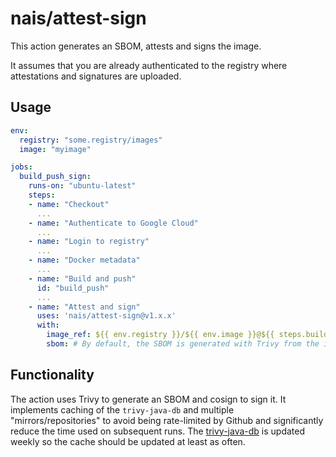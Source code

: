 # nais/attest-sign

This action generates an SBOM, attests and signs the image.

It assumes that you are already authenticated to the registry where attestations and signatures are uploaded.

## Usage

```yaml
env:
  registry: "some.registry/images"
  image: "myimage"

jobs:
  build_push_sign:
    runs-on: "ubuntu-latest"
    steps:
    - name: "Checkout"
      ...
    - name: "Authenticate to Google Cloud"
      ...
    - name: "Login to registry"
      ...
    - name: "Docker metadata"
      ...
    - name: "Build and push"
      id: "build_push"
      ...
    - name: "Attest and sign"
      uses: 'nais/attest-sign@v1.x.x'
      with:
        image_ref: ${{ env.registry }}/${{ env.image }}@${{ steps.build_push.outputs.digest }}
        sbom: # By default, the SBOM is generated with Trivy from the image manifest. Can be overridden with a pre-generated SBOM.
```

## Functionality

The action uses Trivy to generate an SBOM and cosign to sign it. 
It implements caching of the `trivy-java-db` and multiple "mirrors/repositories" to avoid being rate-limited by Github and significantly reduce the time used on subsequent runs.
The [trivy-java-db](https://github.com/aquasecurity/trivy-java-db/pkgs/container/trivy-java-db) is updated weekly so the cache should be updated at least as often.
